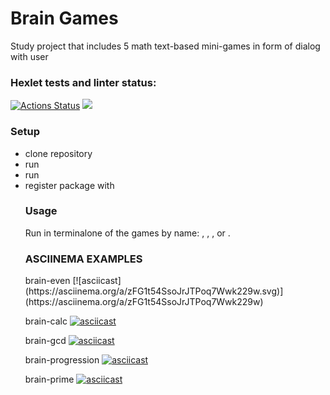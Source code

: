 <h1>Brain Games</h1>
Study project that includes 5 math text-based mini-games in form of dialog with user

### Hexlet tests and linter status:
[![Actions Status](https://github.com/bubachita/frontend-project-44/workflows/hexlet-check/badge.svg)](https://github.com/bubachita/frontend-project-44/actions)
<a href="https://codeclimate.com/github/bubachita/frontend-project-44/maintainability"><img src="https://api.codeclimate.com/v1/badges/e8c05df49ee67f0463a4/maintainability" /></a>

<h3>Setup</h3>
<ul>
<li>clone repository</li>
<li>run <make install></li>
<li>run <make publish></li>
<li>register package with <npm link></li>

<h3>Usage</h3>
Run in terminalone of the games by name: <brain-even>, <brain-calc>, <brain-gcd>, <brain-progression> or <brain-prime>.

<h3>ASCIINEMA EXAMPLES</h3>
brain-even
[![asciicast](https://asciinema.org/a/zFG1t54SsoJrJTPoq7Wwk229w.svg)](https://asciinema.org/a/zFG1t54SsoJrJTPoq7Wwk229w)

brain-calc
[![asciicast](https://asciinema.org/a/b98c8W6IUKNbWDxBqllIWa33f.svg)](https://asciinema.org/a/b98c8W6IUKNbWDxBqllIWa33f)

brain-gcd
[![asciicast](https://asciinema.org/a/O81fPfp4nlxDpyayxGBcXQYo0.svg)](https://asciinema.org/a/O81fPfp4nlxDpyayxGBcXQYo0)

brain-progression
[![asciicast](https://asciinema.org/a/vUEd2aeNQXq0tRITfIwanHNZe.svg)](https://asciinema.org/a/vUEd2aeNQXq0tRITfIwanHNZe)

brain-prime
[![asciicast](https://asciinema.org/a/xRemm2zb3bKVmY0u2tZRvzhoZ.svg)](https://asciinema.org/a/xRemm2zb3bKVmY0u2tZRvzhoZ)
